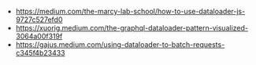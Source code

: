 
- https://medium.com/the-marcy-lab-school/how-to-use-dataloader-js-9727c527efd0
- https://xuorig.medium.com/the-graphql-dataloader-pattern-visualized-3064a00f319f
- https://gajus.medium.com/using-dataloader-to-batch-requests-c345f4b23433
